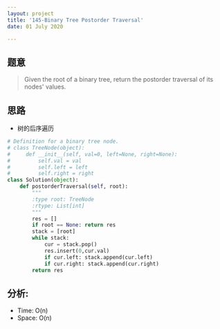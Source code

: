 ```yaml
---
layout: project
title: '145-Binary Tree Postorder Traversal'
date: 01 July 2020

---
```

## 题意
> Given the root of a binary tree, return the postorder traversal of its nodes' values.

## 思路
- 树的后序遍历

~~~python
# Definition for a binary tree node.
# class TreeNode(object):
#     def __init__(self, val=0, left=None, right=None):
#         self.val = val
#         self.left = left
#         self.right = right
class Solution(object):
    def postorderTraversal(self, root):
        """
        :type root: TreeNode
        :rtype: List[int]
        """
        res = []
        if root == None: return res
        stack = [root]
        while stack:
            cur = stack.pop()
            res.insert(0,cur.val)
            if cur.left: stack.append(cur.left)
            if cur.right: stack.append(cur.right)
        return res
~~~

## 分析:
- Time: O(n) 
- Space: O(n) 
